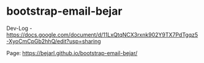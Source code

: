 # bootstrap-email-bejar

Dev-Log - https://docs.google.com/document/d/11LxQtqNCX3rxnk902Y9TX7PdTgqz5-XyoCmCpGb2hhQ/edit?usp=sharing

Page: https://bejarl.github.io/bootstrap-email-bejar/
